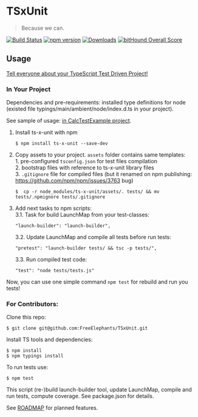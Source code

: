 # TSxUnit

> Because we can. 

[![Build Status](https://travis-ci.org/FreeElephants/TSxUnit.svg?branch=master)](https://travis-ci.org/FreeElephants/TSxUnit)
[![npm version](https://badge.fury.io/js/ts-x-unit.svg)](https://github.com/FreeElephants/TSxUnit/releases)
[![Downloads](https://img.shields.io/npm/dm/ts-x-unit.svg)](https://npmjs.org/package/ts-x-unit)
[![bitHound Overall Score](https://www.bithound.io/github/FreeElephants/TSxUnit/badges/score.svg)](https://www.bithound.io/github/FreeElephants/TSxUnit)

## Usage

[Tell everyone about your TypeScript Test Driven Project!](USERS.md)   

### In Your Project

Dependencies and pre-requirements: installed type definitions for node (existed file typings/main/ambient/node/index.d.ts in your project). 

See sample of usage: [in CalcTestExample project](https://github.com/FreeElephants/CalcTestExample). 

1. Install ts-x-unit with npm

    ```
    $ npm install ts-x-unit --save-dev
    ```

2. Copy assets to your project. `assets` folder contains same templates:   
        1. pre-configured `tsconfig.json` for test files compilation   
        2. bootstrap files with reference to ts-x-unit library files  
        3. `.gitignore` file for compiled files (but it renamed on npm publishing: https://github.com/npm/npm/issues/3763 bug)

    ```
    $  cp -r node_modules/ts-x-unit/assets/. tests/ && mv tests/.npmignore tests/.gitignore
    ```

3. Add next tasks to npm scripts:  
    3.1. Task for build LaunchMap from your test-classes:      
    ```
    "launch-builder": "launch-builder", 
    ```  
    3.2. Update LaunchMap and compile all tests before run tests:  
    ```
    "pretest": "launch-builder tests/ && tsc -p tests/",  
    ```  
    3.3. Run compiled test code:  
    ```
    "test": "node tests/tests.js"
    ```
    
Now, you can use one simple command `npm test` for rebuild and run you tests! 


### For Contributors: 

Clone this repo: 

```
$ git clone git@github.com:FreeElephants/TSxUnit.git 
```

Install TS tools and dependencies:

```
$ npm install 
$ npm typings install
```

To run tests use:

```
$ npm test
```

This script (re-)build launch-builder tool, update LaunchMap, compile and run tests, compute coverage. 
See package.json for details. 

See [ROADMAP](ROADMAP.md) for planned features. 